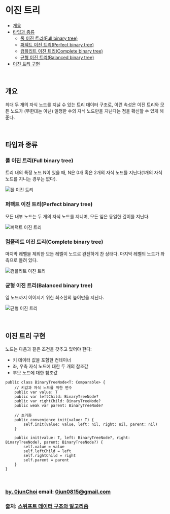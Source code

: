 # 이진 트리


* [개요](#개요)
* [타입과 종류](#타입과-종류)
    * [풀 이진 트리(Full binary tree)](#풀-이진-트리full-binary-tree)
    * [퍼팩트 이진 트리(Perfect binary tree)](#퍼팩트-이진-트리perfect-binary-tree)
    * [컴플리트 이진 트리(Complete binary tree)](#컴플리트-이진-트리complete-binary-tree)
    * [균형 이진 트리(Balanced binary tree)](#균형-이진-트리balanced-binary-tree)
* [이진 트리 구현](#이진-트리-구현)


&nbsp;
## 개요
최대 두 개의 자식 노드를 지닐 수 있는 트리 데이터 구조로, 이런 속성은 이진 트리와 모든 노드가 (무한대는 아닌) 일정한 수의 자식 노드만을 지닌다는 점을 확신할 수 있게 해준다.


&nbsp;
## 타입과 종류
### 풀 이진 트리(Full binary tree)
트리 내의 특정 노드 N이 있을 때, N은 0개 혹은 2개의 자식 노드를 지닌다(1개의 자식 노드를 지니는 경우는 없다).


![풀 이진 트리](https://github.com/0jun0815/YJStudy/blob/master/알고리즘/이진%20트리/images/풀%20이진%20트리.jpg)


### 퍼팩트 이진 트리(Perfect binary tree)
모든 내부 노드는 두 개의 자식 노드를 지니며, 모든 잎은 동일한 깊이를 지닌다.


![퍼팩트 이진 트리](https://github.com/0jun0815/YJStudy/blob/master/알고리즘/이진%20트리/images/퍼팩트%20이진%20트리.jpg)


### 컴플리트 이진 트리(Complete binary tree)
마지막 레벨을 제외한 모든 레벨이 노드로 완전하게 찬 상태다. 마지막 레벨의 노드가 좌측으로 몰려 있다.


![컴플리트 이진 트리](https://github.com/0jun0815/YJStudy/blob/master/알고리즘/이진%20트리/images/컴플리트%20이진%20트리.jpg)


### 균형 이진 트리(Balanced binary tree)
잎 노드까지 이어지기 위한 최소한의 높이만을 지닌다.


![균형 이진 트리](https://github.com/0jun0815/YJStudy/blob/master/알고리즘/이진%20트리/images/균형%20이진%20트리.jpg)


&nbsp;
## 이진 트리 구현
노드는 다음과 같은 조건을 갖추고 있어야 한다:
* 키 데이터 값을 포함한 컨테이너
* 좌, 우측 자식 노드에 대한 두 개의 참조값
* 부모 노드에 대한 참조값


```
public class BinaryTreeNode<T: Comparable> {
    // 키값과 자식 노드를 위한 변수
    public var value: T
    public var leftChild: BinaryTreeNode?
    public var rightChild: BinaryTreeNode?
    public weak var parent: BinaryTreeNode?

    // 초기화
    public convenience init(value: T) {
        self.init(value: value, left: nil, right: nil, parent: nil)
    }

    public init(value: T, left: BinaryTreeNode?, right: BinaryTreeNode?, parent: BinaryTreeNode?) {
        self.value = value
        self.leftChild = left
        self.rightChild = right
        self.parent = parent
    }
}
```


&nbsp;
&nbsp;      
### [by. 0junChoi](https://github.com/0jun0815) email: <0jun0815@gmail.com>
### 출처: [스위프트 데이터 구조와 알고리즘](http://acornpub.co.kr/book/swift-structure-algorithms)

